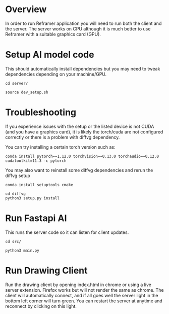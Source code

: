 # Overview

In order to run Reframer application you will need to run both the client and the server. The server works on CPU although it is much better to use Reframer with a suitable graphics card (GPU). 

# Setup AI model code

This should automatically install dependencies but you may need to tweak dependencies depending on your machine/GPU. 


```
cd server/
```

```
source dev_setup.sh
```


# Troubleshooting 

If you experience issues with the setup or the listed device is not CUDA (and you have a graphics card), it is likely the torch/cuda are not configured correctly or there is a problem with diffvg dependency. 

You can try installing a certain torch version such as:

```
conda install pytorch==1.12.0 torchvision==0.13.0 torchaudio==0.12.0 cudatoolkit=11.3 -c pytorch
```

You may also want to reinstall some diffvg dependencies and rerun the diffvg setup
```
conda install setuptools cmake
```
```
cd diffvg
python3 setup.py install
```


# Run Fastapi AI 

This runs the server code so it can listen for client updates.

```
cd src/
```

```
python3 main.py
```

# Run Drawing Client

Run the drawing client by opening index.html in chrome or using a live server extension. Firefox works but will not render the same as chrome. The client will automatically connect, and if all goes well the server light in the bottom left corner will turn green. You can restart the server at anytime and reconnect by clicking on this light.